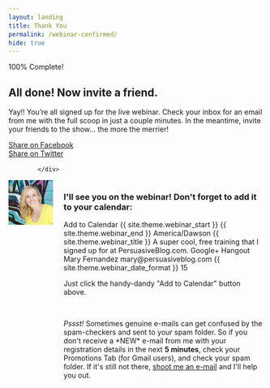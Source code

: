 ```yaml
---
layout: landing
title: Thank You
permalink: /webinar-confirmed/
hide: true
---
```


<div class="container-fluid">
            <div id="invite-header" class="row">
                        <div class="progress">
  <div class="progress-bar progress-bar-striped active" role="progressbar" aria-valuenow="50" aria-valuemin="0" aria-valuemax="100" style="width: 100%">
    <span class="sr-only">100% Complete!</span>
  </div>
  </div>
                    <h2>All done! Now invite a friend.</h2>
                    <p>Yay!! You’re all signed up for the live webinar. Check your inbox for an email from me with the full scoop in just a couple minutes. In the meantime, invite your friends to the show... the more the merrier!</p>
            </div>
            <!--social-->
            <div id="social-bar" class="row social-bar">
                <a href="#" rel="nofollow" id="facebook-btn" class="facebook" onClick="MyWindow=window.open('https://www.facebook.com/sharer/sharer.php?u=http://www.persuasiveblog.com/webinar','MyWindow','toolbar=no,location=no,directories=no,status=no, menubar=no,scrollbars=no,resizable=no,width=600,height=300'); return false;">
                    <div class="fb-btn-pre"></div><div class="fb-btn">Share on Facebook</div>
                </a>
                <a href="#" rel="nofollow" id="twitter-btn" class="twitter" onClick="MyWindow=window.open('http://twitter.com/intent/tweet?status=Webinar: {{ site.theme.webinar_title }} @maryefern+http://www.persuasiveblog.com/webinar/','MyWindow','toolbar=no,location=no,directories=no,status=no, menubar=no,scrollbars=no,resizable=no,width=600,height=300'); return false;">
                    <div class="tw-btn-pre"></div><div class="tw-btn">Share on Twitter</div>
                </a>  
            
            </div>

<div class="columns group">
    <div class="col span_1_of_2">
        <img src="/img/headshot.jpg" class="circle">
    </div> 
    <div class="col span_1_of_2">
        <div class="bubble-left">
            <h3>I'll see you on the webinar! Don't forget to add it to your calendar:</h3>
                <div title="Add to Calendar" class="addthisevent" data-track="_gaq.push(['_trackEvent','AddThisEvent','click','ate-calendar'])">
    Add to Calendar
    <span class="start">{{ site.theme.webinar_start }}</span>
    <span class="end">{{ site.theme.webinar_end }}</span>
    <span class="timezone">America/Dawson</span>
    <span class="title">{{ site.theme.webinar_title }}</span>
    <span class="description">A super cool, free training that I signed up for at PersuasiveBlog.com.</span>
    <span class="location">Google+ Hangout</span>
    <span class="organizer">Mary Fernandez</span>
    <span class="organizer_email">mary@persuasiveblog.com</span>
    <span class="date_format">{{ site.theme.webinar_date_format }}</span>
    <span class="_alarm_reminder">15</span>
    </div>
    <p></p>
    <p>Just click the handy-dandy "Add to Calendar" button above.</p>
        </div>
        &nbsp;
<p class="small"><em>Pssst!</em> Sometimes genuine e-mails can get confused by the spam-checkers and sent to your spam folder. So if you don't receive a *NEW* e-mail from me with your registration details in the next <strong>5 minutes</strong>, check your Promotions Tab (for Gmail users), and check your spam folder. If it's still not there, <a href="mailto:mary@persuasiveblog.com">shoot me an e-mail</a> and I'll help you out.</p>
    </div>
</div>
          
        
</div>